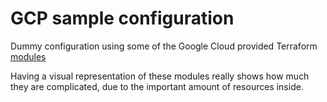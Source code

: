 # GCP sample configuration

Dummy configuration using some of the Google Cloud provided Terraform [modules](https://registry.terraform.io/modules/terraform-google-modules)

Having a visual representation of these modules really shows how much they are complicated, due to the important amount of resources inside.
